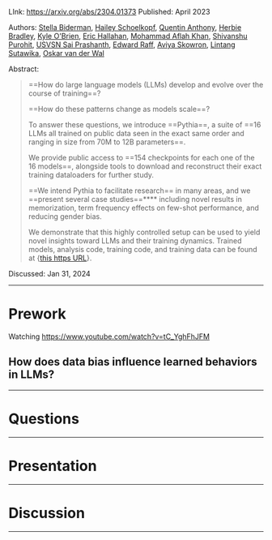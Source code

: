 LInk: https://arxiv.org/abs/2304.01373
Published: April 2023

Authors: [Stella Biderman](https://arxiv.org/search/cs?searchtype=author&query=Biderman,+S), [Hailey Schoelkopf](https://arxiv.org/search/cs?searchtype=author&query=Schoelkopf,+H), [Quentin Anthony](https://arxiv.org/search/cs?searchtype=author&query=Anthony,+Q), [Herbie Bradley](https://arxiv.org/search/cs?searchtype=author&query=Bradley,+H), [Kyle O'Brien](https://arxiv.org/search/cs?searchtype=author&query=O%27Brien,+K), [Eric Hallahan](https://arxiv.org/search/cs?searchtype=author&query=Hallahan,+E), [Mohammad Aflah Khan](https://arxiv.org/search/cs?searchtype=author&query=Khan,+M+A), [Shivanshu Purohit](https://arxiv.org/search/cs?searchtype=author&query=Purohit,+S), [USVSN Sai Prashanth](https://arxiv.org/search/cs?searchtype=author&query=Prashanth,+U+S), [Edward Raff](https://arxiv.org/search/cs?searchtype=author&query=Raff,+E), [Aviya Skowron](https://arxiv.org/search/cs?searchtype=author&query=Skowron,+A), [Lintang Sutawika](https://arxiv.org/search/cs?searchtype=author&query=Sutawika,+L), [Oskar van der Wal](https://arxiv.org/search/cs?searchtype=author&query=van+der+Wal,+O)



Abstract: 
> ==How do large language models (LLMs) develop and evolve over the course of training==? 
> 
> ==How do these patterns change as models scale==?
> 
> To answer these questions, we introduce ==Pythia==, a suite of ==16 LLMs all trained on public data seen in the exact same order and ranging in size from 70M to 12B parameters==.
> 
> We provide public access to ==154 checkpoints for each one of the 16 models==, alongside tools to download and reconstruct their exact training dataloaders for further study.
> 
> ==We intend Pythia to facilitate research== in many areas, and we ==present several case studies==**** including novel results in memorization, term frequency effects on few-shot performance, and reducing gender bias.
> 
> We demonstrate that this highly controlled setup can be used to yield novel insights toward LLMs and their training dynamics. Trained models, analysis code, training code, and training data can be found at {[this https URL](https://github.com/EleutherAI/pythia)}.

Discussed: Jan 31, 2024

------
# Prework

Watching https://www.youtube.com/watch?v=tC_YghFhJFM

How does data bias influence learned behaviors in LLMs?
- 


-----
# Questions



-----------
# Presentation



------
# Discussion



------
